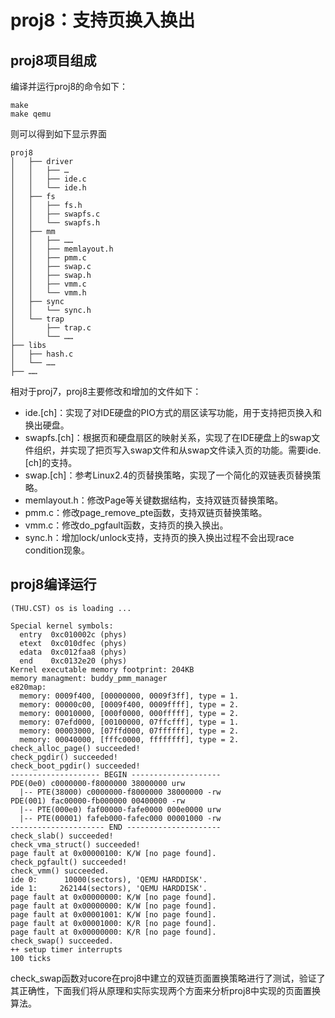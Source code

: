# proj8：支持页换入换出

## proj8项目组成

编译并运行proj8的命令如下：

    make
    make qemu
  
则可以得到如下显示界面

    proj8
    │   ├── driver
    │   │   ├── …
    │   │   ├── ide.c
    │   │   └── ide.h
    │   ├── fs
    │   │   ├── fs.h
    │   │   ├── swapfs.c
    │   │   └── swapfs.h
    │   ├── mm
    │   │   ├── ……
    │   │   ├── memlayout.h
    │   │   ├── pmm.c
    │   │   ├── swap.c
    │   │   ├── swap.h
    │   │   ├── vmm.c
    │   │   └── vmm.h
    │   ├── sync
    │   │   └── sync.h
    │   └── trap
    │       ├── trap.c
    │       └── ……
    ├── libs
    │   ├── hash.c
    │   └── ……
    ├── ……

相对于proj7，proj8主要修改和增加的文件如下：

- ide.[ch]：实现了对IDE硬盘的PIO方式的扇区读写功能，用于支持把页换入和换出硬盘。
- swapfs.[ch]：根据页和硬盘扇区的映射关系，实现了在IDE硬盘上的swap文件组织，并实现了把页写入swap文件和从swap文件读入页的功能。需要ide.[ch]的支持。
- swap.[ch]：参考Linux2.4的页替换策略，实现了一个简化的双链表页替换策略。
- memlayout.h：修改Page等关键数据结构，支持双链页替换策略。
- pmm.c：修改page\_remove\_pte函数，支持双链页替换策略。
- vmm.c：修改do\_pgfault函数，支持页的换入换出。
- sync.h：增加lock/unlock支持，支持页的换入换出过程不会出现race condition现象。

## proj8编译运行 

    (THU.CST) os is loading ...

    Special kernel symbols:
      entry  0xc010002c (phys)
      etext  0xc010dfec (phys)
      edata  0xc012faa8 (phys)
      end    0xc0132e20 (phys)
    Kernel executable memory footprint: 204KB
    memory managment: buddy_pmm_manager
    e820map:
      memory: 0009f400, [00000000, 0009f3ff], type = 1.
      memory: 00000c00, [0009f400, 0009ffff], type = 2.
      memory: 00010000, [000f0000, 000fffff], type = 2.
      memory: 07efd000, [00100000, 07ffcfff], type = 1.
      memory: 00003000, [07ffd000, 07ffffff], type = 2.
      memory: 00040000, [fffc0000, ffffffff], type = 2.
    check_alloc_page() succeeded!
    check_pgdir() succeeded!
    check_boot_pgdir() succeeded!
    -------------------- BEGIN --------------------
    PDE(0e0) c0000000-f8000000 38000000 urw
      |-- PTE(38000) c0000000-f8000000 38000000 -rw
    PDE(001) fac00000-fb000000 00400000 -rw
      |-- PTE(000e0) faf00000-fafe0000 000e0000 urw
      |-- PTE(00001) fafeb000-fafec000 00001000 -rw
    --------------------- END ---------------------
    check_slab() succeeded!
    check_vma_struct() succeeded!
    page fault at 0x00000100: K/W [no page found].
    check_pgfault() succeeded!
    check_vmm() succeeded.
    ide 0:      10000(sectors), 'QEMU HARDDISK'.
    ide 1:     262144(sectors), 'QEMU HARDDISK'.
    page fault at 0x00000000: K/W [no page found].
    page fault at 0x00000000: K/W [no page found].
    page fault at 0x00001001: K/W [no page found].
    page fault at 0x00001000: K/R [no page found].
    page fault at 0x00000000: K/R [no page found].
    check_swap() succeeded.
    ++ setup timer interrupts
    100 ticks
  
check_swap函数对ucore在proj8中建立的双链页面置换策略进行了测试，验证了其正确性，下面我们将从原理和实际实现两个方面来分析proj8中实现的页面置换算法。